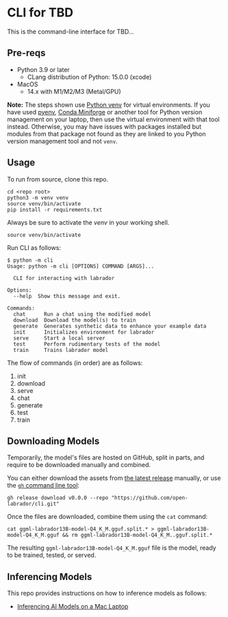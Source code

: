 # CLI for TBD

This is the command-line interface for TBD...

## Pre-reqs

 * Python 3.9 or later
   * CLang distribution of Python: 15.0.0 (xcode)
* MacOS
  * 14.x with M1/M2/M3 (Metal/GPU)

**Note:** The steps shown use [Python venv](https://docs.python.org/3/library/venv.html) for virtual environments. If you have used [pyenv](https://github.com/pyenv/pyenv), [Conda Miniforge](https://github.com/conda-forge/miniforge) or another tool for Python version management on your laptop, then use the virtual environment with that tool instead. Otherwise, you may have issues with packages installed but modules from that package not found as they are linked to you Python version management tool and not `venv`.

## Usage

To run from source, clone this repo.

```shell
cd <repo root>
python3 -m venv venv
source venv/bin/activate
pip install -r requirements.txt
```

Always be sure to activate the *venv* in your working shell.

```shell
source venv/bin/activate
```

Run CLI as follows:

```
$ python -m cli
Usage: python -m cli [OPTIONS] COMMAND [ARGS]...

  CLI for interacting with labrador

Options:
  --help  Show this message and exit.

Commands:
  chat      Run a chat using the modified model
  download  Download the model(s) to train
  generate  Generates synthetic data to enhance your example data
  init      Initializes environment for labrador
  serve     Start a local server
  test      Perform rudimentary tests of the model
  train     Trains labrador model
```

The flow of commands (in order) are as follows:

1. init
2. download
3. serve
4. chat
5. generate
6. test
7. train

## Downloading Models

Temporarily, the model's files are hosted on GitHub, split in parts, and require to be downloaded manually and combined.

You can either download the assets from [the latest release](https://github.com/open-labrador/cli/releases/tag/v0.0.0) manually, or use the [`gh` command line tool](https://cli.github.com/):

```
gh release download v0.0.0 --repo "https://github.com/open-labrador/cli.git"
```

Once the files are downloaded, combine them using the `cat` command:

```
cat ggml-labrador13B-model-Q4_K_M.gguf.split.* > ggml-labrador13B-model-Q4_K_M.gguf && rm ggml-labrador13B-model-Q4_K_M..gguf.split.*
```

The resulting `ggml-labrador13B-model-Q4_K_M.gguf` file is the model, ready to be trained, tested, or served. 

## Inferencing Models

This repo provides instructions on how to inference models as follows:

- [Inferencing AI Models on a Mac Laptop](./mac_inference/README.md)

